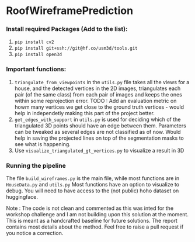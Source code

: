 # RoofWireframePrediction

### Install required Packages (Add to the list):

1. `pip install cv2`
2. `pip install git+ssh://git@hf.co/usm3d/tools.git` 
3. `pip install open3d`

### Important functions: 
1. `triangulate_from_viewpoints` in the `utils.py` file takes all the views for a house, and the detected vertices in the 2D images, triangulates each pair (of the same class) from each pair of images and keeps the ones within some reprojection error. TODO :  Add an evaluation metric on howm many vertices we get close to the ground truth vertices - would help in independetly making this part of the project better.
2. `get_edges_with_support` in `utils.py` is used for deciding which of the triangulated 3D points should have an edge between them. Parameters can be tweaked as several edges are not classified as of now. Would help in saving the projected lines on top of the segmentation masks to see what is happening.
3. Use `visualize_triangulated_gt_vertices.py` to visualize a result in 3D

### Running the pipeline
The file `build_wireframes.py` is the main file, while most functions are in `HouseData.py` and `utils.py`
Most functions have an option to visualize to debug. You will need to have access to the (not public) hoho dataset on huggingface.

Note : The code is not clean and commented as this was inted for the workshop challenge and I am not building upon this solution at the moment.
This is meant as a handcrafted baseline for future solutions.
The report contains most details about the method. Feel free to raise a pull request if you notice a correction.